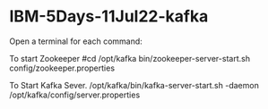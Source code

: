 # IBM-5Days-11Jul22-kafka

Open a terminal for each command:

To start Zookeeper
#cd /opt/kafka
bin/zookeeper-server-start.sh config/zookeeper.properties

To Start Kafka Sever.
/opt/kafka/bin/kafka-server-start.sh -daemon /opt/kafka/config/server.properties
